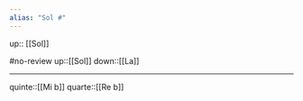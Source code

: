 ```yaml
---
alias: "Sol #"
---
```

up:: [[Sol]]

#no-review 
up::[[Sol]]
down::[[La]]

----

quinte::[[Mi b]]
quarte::[[Re b]]
